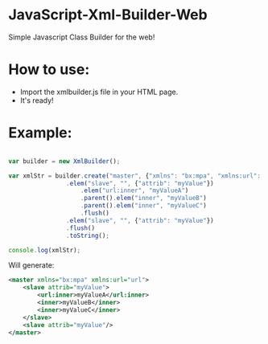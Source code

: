 # JavaScript-Xml-Builder-Web
Simple Javascript Class Builder for the web!

# How to use:
- Import the xmlbuilder.js file in your HTML page.
- It's ready!

# Example:
```javascript

var builder = new XmlBuilder();

var xmlStr = builder.create("master", {"xmlns": "bx:mpa", "xmlns:url": "url"})
				.elem("slave", "", {"attrib": "myValue"})
					.elem("url:inner", "myValueA")
					.parent().elem("inner", "myValueB")
					.parent().elem("inner", "myValueC")
					.flush()
				.elem("slave", "", {"attrib": "myValue"})
				.flush()
				.toString();

console.log(xmlStr);

```

Will generate:

```xml
<master xmlns="bx:mpa" xmlns:url="url">
    <slave attrib="myValue">
        <url:inner>myValueA</url:inner>
        <inner>myValueB</inner>
        <inner>myValueC</inner>
    </slave>
    <slave attrib="myValue"/>
</master>
```

